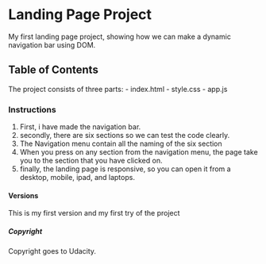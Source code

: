 # Landing Page Project
My first landing page project, showing how we can make a dynamic navigation bar using DOM.

## Table of Contents
The project consists of three parts:
    - index.html
    - style.css
    - app.js

### Instructions
  1. First, i have made the navigation bar.
  2. secondly, there are six sections so we can test the code clearly.
  3. The Navigation menu contain all the naming of the six section
  4. When you press on any section from the navigation menu, the page take you to the section that you have clicked on.
  5. finally, the landing page is responsive, so you can open it from a desktop, mobile, ipad, and laptops.

#### Versions
This is my first version and my first try of the project

##### Copyright 
Copyright goes to Udacity.